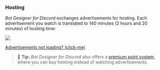 ### Hosting
*Bot Designer for Discord* exchanges advertisements for hosting. Each advertisement you watch is translated to 140 minutes (2 hours and 20 minutes) of hosting time:

![](https://user-images.githubusercontent.com/69215413/141647025-25fd9749-dd5a-4e34-93b8-b16fcf5d557f.png)

[Advertisements not loading? (click-me)](/src/resources/troubleshooting/ads.md)

> 🧠 **Tip:** *Bot Designer for Discord* also offers a [premium point system](/src/premium/introduction.md), where you can buy hosting instead of watching advertisements. 